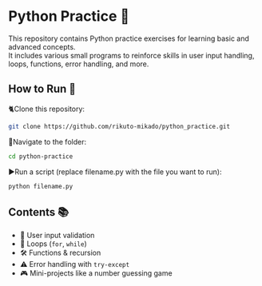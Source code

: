 # Python Practice 🚀  
This repository contains Python practice exercises for learning basic and advanced concepts.  
It includes various small programs to reinforce skills in user input handling, loops, functions, error handling, and more.  

## How to Run 🚀  
🐈Clone this repository:  
```sh
git clone https://github.com/rikuto-mikado/python_practice.git
```

📁Navigate to the folder:
```sh
cd python-practice
```

▶️Run a script (replace filename.py with the file you want to run):
```sh
python filename.py
```

## Contents 📚  
- 📝 User input validation  
- 🔄 Loops (`for`, `while`)  
- 🛠 Functions & recursion  
- ⚠️ Error handling with `try-except`  
- 🎮 Mini-projects like a number guessing game  
